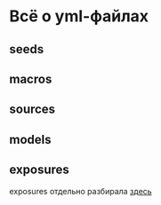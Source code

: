 # Всё о yml-файлах

## seeds

## macros

## sources

## models

## exposures

exposures отдельно разбирала [здесь](https://github.com/Malakhova-Natalya/Snippets/tree/main/dbt/dbt_exposures)
